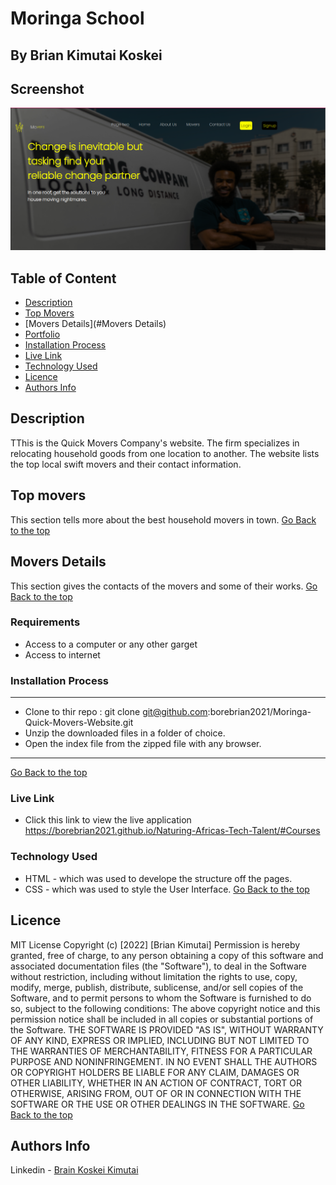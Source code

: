 # Moringa School
 ## By Brian Kimutai Koskei
## Screenshot
 ![image](./assets/images/screenshot.png)
 ## Table of Content
 - [Description](#description)
 - [Top Movers](#Top-movers)
 - [Movers Details](#Movers Details)
 - [Portfolio](#Portfolio)
 - [Installation Process](#installation-Process)
 - [Live Link](#Live-Link)
 - [Technology  Used](#technology-Used)
 - [Licence](#licence)
 - [Authors Info](#Authors-Info)
 ## Description
 <p>TThis is the Quick Movers Company's website. The firm specializes in relocating household goods from one location to another. The website lists the top local swift movers and their contact information.</p>

## Top movers
This section tells more about the best household movers in town.
[Go Back to the top](#Screenshot)

## Movers Details
This section gives the contacts of the movers and some of their works.
[Go Back to the top](#Screenshot)

 ###  Requirements
 * Access to  a computer or any other garget
 * Access to internet
 ### Installation Process
 ****
* Clone to thir repo : git clone git@github.com:borebrian2021/Moringa-Quick-Movers-Website.git
* Unzip the downloaded files in a folder of choice.
* Open the index file from the zipped file with any browser.
 ****
 [Go Back to the top](#Screenshot)
### Live Link
- Click this link to view the live application https://borebrian2021.github.io/Naturing-Africas-Tech-Talent/#Courses
### Technology  Used
* HTML - which was used to develope the structure off the pages.
* CSS - which was used to style the User Interface.
[Go Back to the top](#delani-studio)

## Licence
MIT License
Copyright (c) [2022] [Brian Kimutai]
Permission is hereby granted, free of charge, to any person obtaining a copy
of this software and associated documentation files (the "Software"), to deal
in the Software without restriction, including without limitation the rights
to use, copy, modify, merge, publish, distribute, sublicense, and/or sell
copies of the Software, and to permit persons to whom the Software is
furnished to do so, subject to the following conditions:
The above copyright notice and this permission notice shall be included in all
copies or substantial portions of the Software.
THE SOFTWARE IS PROVIDED "AS IS", WITHOUT WARRANTY OF ANY KIND, EXPRESS OR
IMPLIED, INCLUDING BUT NOT LIMITED TO THE WARRANTIES OF MERCHANTABILITY,
FITNESS FOR A PARTICULAR PURPOSE AND NONINFRINGEMENT. IN NO EVENT SHALL THE
AUTHORS OR COPYRIGHT HOLDERS BE LIABLE FOR ANY CLAIM, DAMAGES OR OTHER
LIABILITY, WHETHER IN AN ACTION OF CONTRACT, TORT OR OTHERWISE, ARISING FROM,
OUT OF OR IN CONNECTION WITH THE SOFTWARE OR THE USE OR OTHER DEALINGS IN THE
SOFTWARE.
[Go Back to the top](#Screenshot)
## Authors Info
Linkedin - [Brain Koskei Kimutai](https://www.linkedin.com/in/bore-brian-5655b814b/)
<!-- [Go Back to the top](#delani-studio) -->